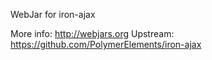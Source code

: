 WebJar for iron-ajax

More info: http://webjars.org
Upstream:  https://github.com/PolymerElements/iron-ajax